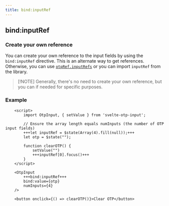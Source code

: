 ```yaml
---
title: bind:inputRef
---
```


## bind:inputRef

### Create your own reference

You can create your own reference to the input fields by using the `bind:inputRef` directive. This is an alternate way to get references. Otherwise, you can use [`otpRef.inputRefs`](bind-this) or you can import `inputRef` from the library.

> [!NOTE] Generally, there's no need to create your own reference, but you can if needed for specific purposes.

### Example
```svelte
    <script>
        import OtpInput, { setValue } from 'svelte-otp-input';
    
        // Ensure the array length equals numInputs (the number of OTP input fields)
        +++let inputRef = $state(Array(4).fill(null));+++
        let otp = $state("");
    
        function clearOTP() {
            setValue("")
            +++inputRef[0].focus()+++
        }
    </script>
    
    <OtpInput
        +++bind:inputRef+++
        bind:value={otp}
        numInputs={4}
    />
    
    <button onclick={() => clearOTP()}>Clear OTP</button>
```